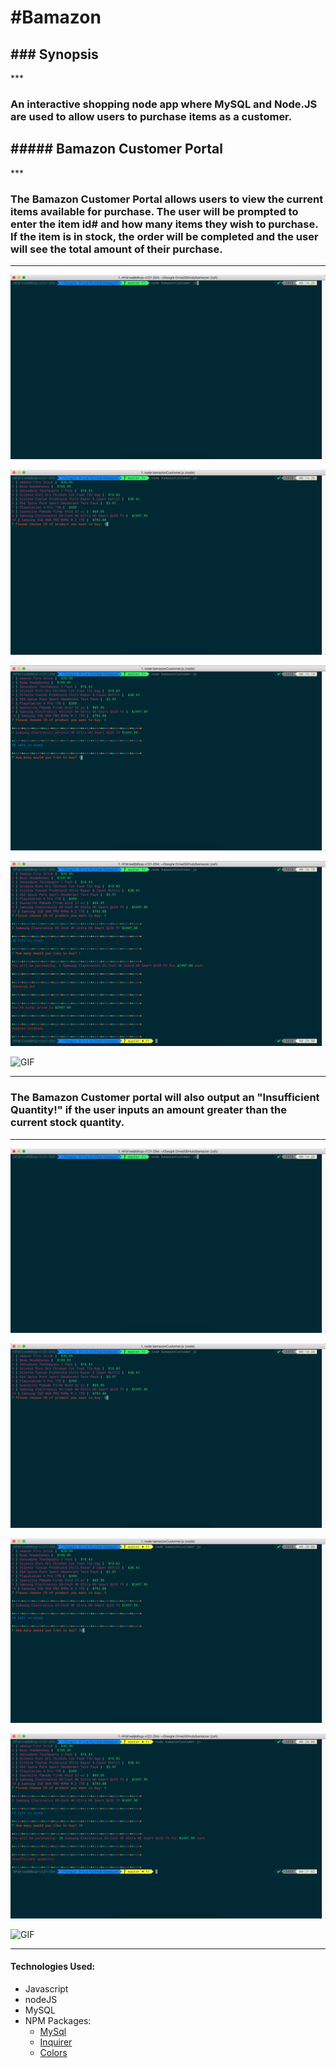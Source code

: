 <h1>#Bamazon</h1>

<h2>### Synopsis</h2>
***

<h3>An interactive shopping node app where MySQL and Node.JS are used to allow users to purchase items as a customer.</h3>

<h2>##### Bamazon Customer Portal</h2>
***

<h3>The Bamazon Customer Portal allows users to view the current items available for purchase.  The user will be prompted to enter the item id# and how many items they wish to purchase.  If the item is in stock, the order will be completed and the user will see the total amount of their purchase.</h3>

***
![Node](assets/nodeInit.png)

![ID](assets/id.png)

![Amount](assets/amount.png)

![Output](assets/output.png)

![GIF](https://media.giphy.com/media/3o6fJ6uEPHVtmsq0NO/giphy.gif)

***
<h3>The Bamazon Customer portal will also output an "Insufficient Quantity!" if the user inputs an amount greater than the current stock quantity.</h3>

***
![Node](assets/nodeInit.png)

![ID](assets/id.png)

![No Stock](assets/noStock.png)

![No Stock Output](assets/noStockOutput.png)

![GIF](https://media.giphy.com/media/l2RnvZtMjSdmDusve/giphy.gif)

***
#### Technologies Used:
* Javascript
* nodeJS
* MySQL
* NPM Packages:
	- [MySql](github.com/mysqljs/mysql)
	- [Inquirer](github.com/SBoudrias/Inquirer.js)
	- [Colors](github.com/Marak/colors.js)

